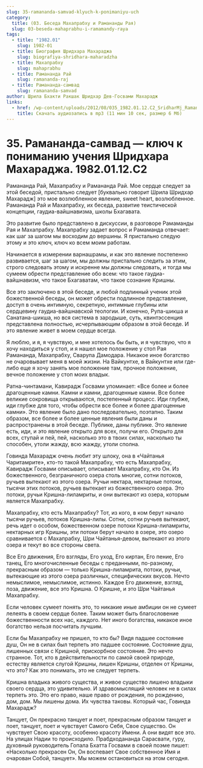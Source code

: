 ```yaml
---
slug: 35-ramananda-samvad-klyuch-k-ponimaniyu-uch
category:
  title: (03. Беседа Махапрабху и Рамананды Рая)
  slug: 03-beseda-mahaprabhu-i-ramamandy-raya
tags:
  - title: "1982.01"
    slug: 1982-01
  - title: Биография Шридхара Махараджа
    slug: biografiya-shridhara-maharadzha
  - title: Махапрабху
    slug: mahaprabhu
  - title: Рамананда Рай
    slug: ramananda-raj
  - title: Рамананда-самвад
    slug: ramananda-samvad
author: Шрила Бхакти Ракшак Шридхар Дев-Госвами Махарадж
links:
  - href: /wp-content/uploads/2012/08/035_1982.01.12.C2_SridharMj_Ramananda-samvad-klyuch_k_ponimaniyu_ucheniya_Sridhara_Maharaja.mp3
    title: Скачать аудиозапись в mp3 (11 мин 10 сек, размер 6 Мб)
---
```


# 35. Рамананда-самвад — ключ к пониманию учения Шридхара Махараджа. 1982.01.12.C2

Рамананда Рай, Махапрабху и Рамананда Рай. Мое сердце следует за этой беседой, пристально следует [буквально говорит Шрила Шридхар Махарадж] это мое возлюбленное явление, sweet heart, возлюбленное. Рамананда Рай и Махапрабху, их беседа, развитие теистической концепции, гаудиа-вайшнавизма, школы Бхагавата.

Это развитие было представлено в дискуссии, в разговоре Рамаманды Рая и Махапрабху. Махапрабху задает вопрос и Рамаманда отвечает: как шаг за шагом мы восходим до вершины. Я пристально следую этому и это ключ, ключ ко всем моим работам.

Начинается в измерении варнашрамы, и как это явление постепенно развивается, шаг за шагом, мы должны пристально следить за этим, строго следовать этому и искренне мы должны следовать, и тогда мы сумеем обрести представление обо всем: что такое гаудиа-вайшнавизм, что такое Бхагаватам, что такое сознание Кришны.

Все это заключено в этой беседе, и любой подлинный ученик этой божественной беседы, он может обрести подлинное представление, доступ в очень интимную, секретную, интимные глубины или сердцевину гаудиа-вайшнавской теологии. И конечно, Рупа-шикша и Санатана-шикша, но вся система в зародыше, суть, квинтэссенция представлена полностью, исчерпывающим образом в этой беседе. И это явление живет в моем сердце всегда.

Я люблю, и я, я чувствую, и мне хотелось бы быть, и я чувствую, что я хочу находиться у стоп, и я нашел мое положение у стоп Рая Рамананда, Махапрабху, Сварупа Дамодара. Никакое иное богатство не очаровывает меня в моей жизни. На Вайкунтхе, в Вайкунтхе или где-либо еще я хочу занять мое положение там, прочное положение, вечное положение у стоп моих владык.

Ратна-чинтамани, Кавирадж Госвами упоминает: «Все более и более драгоценные камни. Камни и камни, драгоценные камни. Все более великие сокровища открываются, постепенный процесс. Иди глубже, иди глубже для того, чтобы обрести все более и более драгоценные камни». Это явление было дано последовательно, поэтапно. Таким образом, все более и более ценные явления были даны и распространены в этой беседе. Публике, даны публике. Это явление есть, иди, и это явление открыто для всех, получи его. Открыто для всех, ступай и пей, пей, насколько это в твоих силах, насколько ты способен, утоли жажду, всю жажду, утоли сполна.

Говинда Махарадж очень любит эту шлоку, она в «Чайтанья Чаритамрите», кто-то такой Махапрабху, что есть Махапрабху, Кавирадж Госвами описывает, описывает Махапрабху, кто Он. Из божественного, безграничного озера столь многие, сотни потоков, ручьев вытекают из этого озера. Ручьи нектара, нектарные потоки, тысячи этих потоков, ручьев вытекает из божественного озера. Это потоки, ручьи Кришна-лиламриты, и они вытекают из озера, которым является Махапрабху.

Махапрабху, кто есть Махапрабху? Тот, из кого, в ком берут начало тысячи ручьев, потоков Кришна-лилы. Сотни, сотни ручьев вытекают, речь идет о особом, божественном озере потоки Кришна-лиламриты, нектарных игр Кришны, эти потоки берут начало в озере, это озеро сравнивается с Махапрабху, Шри Чайтанья-девом, вытекают из этого озера и текут во все стороны света.

Все Его движения, Его взгляды, Его уход, Его киртан, Его пение, Его танец, Его многочисленные беседы с преданными, по-разному, прекрасным образом — только Кришна-лиламрита, потоки, ручьи, вытекающие из этого озера различных, специфических вкусов. Нечто немыслимое, немыслимое, истинно. Каждое Его движение, взгляд, поза, движение, все это Кришна. О Кришне, и это Шри Чайтанья Махапрабху.

Если человек сумеет понять это, то никакие иные амбиции он не сумеет лелеять в своем сердце более. Таким может быть благословение божественности всех нас, каждого. Нет иного богатства, никакое иное богатство нельзя посчитать лучшим.

Если бы Махапрабху не пришел, то кто бы? Видя падшее состояние душ, Он не в силах был терпеть это падшее состояние. Состояние душ, лишенных связи с Кришной, прискорбное состояние. Это нечто странное. Тот, кто в действительности по самой своей природе, естеству является слугой Кришны, лишен Кришны, отделен от Кришны, что это? Как это понимать, это не следует терпеть.

Кришна владыка живого существа, и живое существо лишено владыки своего сердца, это удивительно. И здравомыслящий человек не в силах терпеть это. Это его право, наше право от рождения, по рождению, дом, дом. Мы лишены дома. Их чувства таковы. Который час, Говинда Махарадж?

Танцует, Он прекрасно танцует и поет, прекрасным образом танцует и поет, танцует, поет и чувствует Самого Себя, Свое существо. Он чувствует Свою красоту, особенно красоту Имени. А они видят все это. На улицах Надии то происходило. Прабдходананда Сарасвати, гуру, духовный руководитель Гопала Бхатта Госвами в своей поэме пишет: «Насколько прекрасен Он, Он воспевает Свое собственное Имя и очарован Собой, танцует». Мы можем остановиться на этом сегодня.

